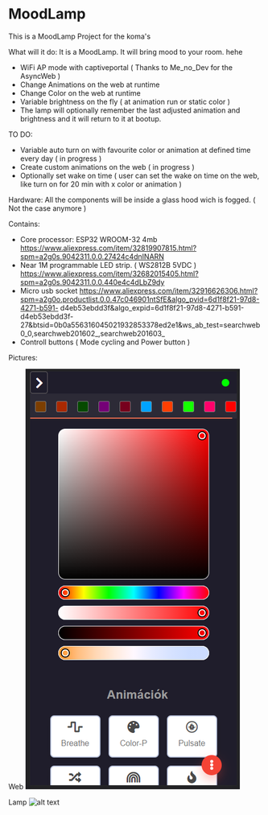 # MoodLamp
This is a MoodLamp Project for the koma's

What will it do:
 It is a MoodLamp. It will bring mood to your room. hehe

  - WiFi AP mode with captiveportal ( Thanks to Me_no_Dev for the AsyncWeb )
  - Change Animations on the web at runtime
  - Change Color on the web at runtime
  - Variable brightness on the fly ( at animation run or static color )
  - The lamp will optionally remember the last adjusted animation and brightness and it will return to it at bootup.
  
  TO DO: 
  
  - Variable auto turn on with favourite color or animation at defined time every day ( in progress )
  - Create custom animations on the web ( in progress )
  - Optionally set wake on time ( user can set the wake on time on the web, like turn on for 20 min with x color or animation )

 
Hardware:
  All the components will be inside a glass hood wich is fogged. ( Not the case anymore )
  
  Contains:
   - Core processor: ESP32 WROOM-32 4mb https://www.aliexpress.com/item/32819907815.html?spm=a2g0s.9042311.0.0.27424c4dnINARN
   - Near 1M programmable LED strip. ( WS2812B 5VDC ) https://www.aliexpress.com/item/32682015405.html?spm=a2g0s.9042311.0.0.440e4c4dLbZ9dy
   - Micro usb socket         https://www.aliexpress.com/item/32916626306.html?spm=a2g0o.productlist.0.0.47c046901ntSfE&algo_pvid=6d1f8f21-97d8-4271-b591-                d4eb53ebdd3f&algo_expid=6d1f8f21-97d8-4271-b591-d4eb53ebdd3f-27&btsid=0b0a556316045021932853378ed2e1&ws_ab_test=searchweb0_0,searchweb201602_,searchweb201603_
   - Controll buttons ( Mode cycling and Power button )
   
   Pictures:
   
   Web
   ![alt text](https://github.com/zekageri/NewMoodLamp/blob/main/images/web.png?raw=true)
   
   Lamp
   ![alt text](https://komakweb.ddns.net/Közös/Koma_k%20MoodLamp/IMG_20201213_203557.jpg)
